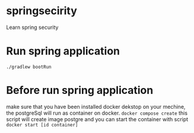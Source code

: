 # springsecirity
Learn spring security

# Run spring application 
```./gradlew bootRun```

# Before run spring application
make sure that you have been installed docker dekstop on your mechine, the postgreSql will run as container on docker.
```docker compose create``` this script will create image postgre and you can start the container with script ```docker start [id container]```
